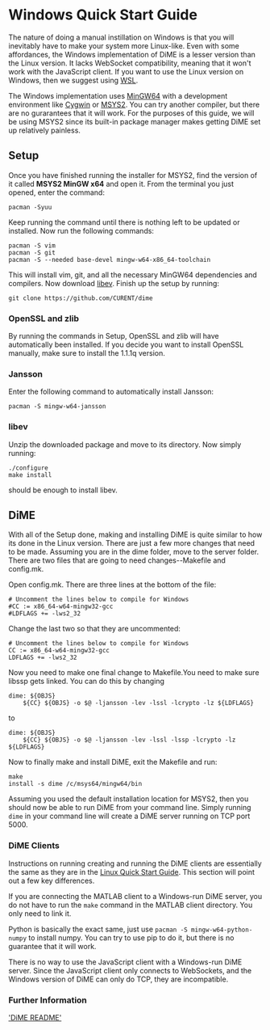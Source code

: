 # Windows Quick Start Guide
The nature of doing a manual instillation on Windows is that you will inevitably have to make your system more Linux-like. Even with some affordances, the Windows implementation of DiME is a lesser version than the Linux version. It lacks WebSocket compatibility, meaning that it won't work with the JavaScript client. If you want to use the Linux version on Windows, then we suggest using [WSL](https://docs.microsoft.com/en-us/windows/wsl/install). 

The Windows implementation uses [MinGW64](https://www.mingw-w64.org/) with a development environment like [Cygwin](https://cygwin.com/) or [MSYS2](https://www.msys2.org/). You can try another compiler, but there are no gurarantees that it will work. For the purposes of this guide, we will be using MSYS2 since its built-in package manager makes getting DiME set up relatively painless.

## Setup
Once you have finished running the installer for MSYS2, find the version of it called **MSYS2 MinGW x64** and open it. From the terminal you just opened, enter the command: 

```
pacman -Syuu
```

Keep running the command until there is nothing left to be updated or installed. Now run the following commands:

```
pacman -S vim
pacman -S git
pacman -S --needed base-devel mingw-w64-x86_64-toolchain
```

This will install vim, git, and all the necessary MinGW64 dependencies and compilers. Now download [libev](http://software.schmorp.de/pkg/libev.html). Finish up the setup by running:

```
git clone https://github.com/CURENT/dime
```

### OpenSSL and zlib

By running the commands in Setup, OpenSSL and zlib will have automatically been installed. If you decide you want to install OpenSSL manually, make sure to install the 1.1.1q version.

### Jansson

Enter the following command to automatically install Jansson:

```
pacman -S mingw-w64-jansson
```

### libev

Unzip the downloaded package and move to its directory. Now simply running:

```
./configure
make install
```

should be enough to install libev.

## DiME

With all of the Setup done, making and installing DiME is quite similar to how its done in the Linux version. There are just a few more changes that need to be made. Assuming you are in the dime folder, move to the server folder. There are two files that are going to need changes--Makefile and config.mk. 

Open config.mk. There are three lines at the bottom of the file:

```
# Uncomment the lines below to compile for Windows
#CC := x86_64-w64-mingw32-gcc
#LDFLAGS += -lws2_32
```

Change the last two so that they are uncommented:

```
# Uncomment the lines below to compile for Windows
CC := x86_64-w64-mingw32-gcc
LDFLAGS += -lws2_32
```

Now you need to make one final change to Makefile.You need to make sure libssp gets linked. You can do this by changing

```
dime: ${OBJS}
	${CC} ${OBJS} -o $@ -ljansson -lev -lssl -lcrypto -lz ${LDFLAGS}
```

to

```
dime: ${OBJS}
	${CC} ${OBJS} -o $@ -ljansson -lev -lssl -lssp -lcrypto -lz ${LDFLAGS}
```

Now to finally make and install DiME, exit the Makefile and run:

```
make
install -s dime /c/msys64/mingw64/bin
```

Assuming you used the default installation location for MSYS2, then you should now be able to run DiME from your command line. Simply running ```dime``` in your command line will create a DiME server running on TCP port 5000.

### DiME Clients
Instructions on running creating and running the DiME clients are essentially the same as they are in the [Linux Quick Start Guide](../linux.md). This section will point out a few key differences.

If you are connecting the MATLAB client to a Windows-run DiME server, you do not have to run the ```make``` command in the MATLAB client directory. You only need to link it.

Python is basically the exact same, just use ```pacman -S mingw-w64-python-numpy``` to install numpy. You can try to use pip to do it, but there is no guarantee that it will work.

There is no way to use the JavaScript client with a Windows-run DiME server. Since the JavaScript client only connects to WebSockets, and the Windows version of DiME can only do TCP, they are incompatible.

### Further Information
['DiME README'](https://github.com/CURENT/dime/blob/master/README.md)
